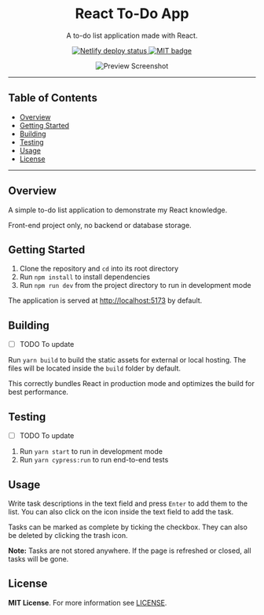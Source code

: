 <h1 align="center">
  React To-Do App
</h1>

<div align="center">
  <p>A to-do list application made with React.</p>

  <p>
    <a href="https://react-todo-phix.netlify.app/">
      <img alt="Netlify deploy status" src="https://api.netlify.com/api/v1/badges/d4c024ed-0cc2-46af-890b-1ef998289a17/deploy-status">
    </a>
    <a href="https://github.com/Phixyn/react-todo-app/blob/master/LICENSE">
      <img src="https://img.shields.io/badge/license-MIT-green.svg" alt="MIT badge" />
    </a>
  </p>

  ![Preview Screenshot](docs/screenshots/mobile_preview_cropped.png?raw=true)
</div>

- - -

## Table of Contents

- [Overview](#overview)
- [Getting Started](#getting-started)
- [Building](#building)
- [Testing](#testing)
- [Usage](#usage)
- [License](#license)

- - -

## Overview

A simple to-do list application to demonstrate my React knowledge.

Front-end project only, no backend or database storage.

## Getting Started

1. Clone the repository and `cd` into its root directory
2. Run `npm install` to install dependencies
3. Run `npm run dev` from the project directory to run in development mode

The application is served at [http://localhost:5173](http://localhost:5173) by default.

## Building

- [ ] TODO To update

Run `yarn build` to build the static assets for external or local hosting. The files will be located inside the `build` folder by default.

This correctly bundles React in production mode and optimizes the build for best performance.

## Testing

- [ ] TODO To update

1. Run `yarn start` to run in development mode
2. Run `yarn cypress:run` to run end-to-end tests

## Usage

Write task descriptions in the text field and press `Enter` to add them to the list. You can also click on the icon inside the text field to add the task.

Tasks can be marked as complete by ticking the checkbox. They can also be deleted by clicking the trash icon.

**Note:** Tasks are not stored anywhere. If the page is refreshed or closed, all tasks will be gone.

## License

**MIT License**. For more information see [LICENSE](https://github.com/Phixyn/react-todo-app/blob/master/LICENSE).

